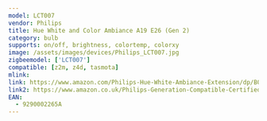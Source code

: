 ```yaml
---
model: LCT007
vendor: Philips
title: Hue White and Color Ambiance A19 E26 (Gen 2)
category: bulb
supports: on/off, brightness, colortemp, colorxy
image: /assets/images/devices/Philips_LCT007.jpg
zigbeemodel: ['LCT007'] 
compatible: [z2m, z4d, tasmota]
mlink: 
link: https://www.amazon.com/Philips-Hue-White-Ambiance-Extension/dp/B017OR0IVM
link2: https://www.amazon.co.uk/Philips-Generation-Compatible-Certified-Refurbished/dp/B06XPSPCS5
EAN: 
  - 9290002265A
---
```

